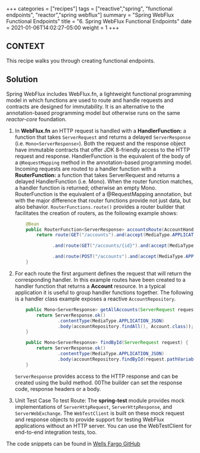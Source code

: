 +++
categories = ["recipes"]
tags = ["reactive","spring", "functional endpoints", "reactor","spring webflux"]
summary = "Spring WebFlux Functional Endpoints"
title = "6. Spring WebFlux Functional Endpoints"
date = 2021-01-06T14:02:27-05:00
weight = 1
+++

## CONTEXT
This recipe walks you through creating functional endpoints.

## Solution

Spring WebFlux includes WebFlux.fn, a lightweight functional programming model in which functions are used to route and handle requests and contracts are designed for immutability. 
It is an alternative to the annotation-based programming model but otherwise runs on the same *reactor-core* foundation.

1. In **WebFlux.fn** an HTTP request is handled with a **HandlerFunction:** a function that takes `ServerRequest` and returns a delayed `ServerResponse` (i.e. `Mono<ServerResponse>`). 
Both the request and the response object have immutable contracts that offer JDK 8-friendly access to the HTTP request and response. 
HandlerFunction is the equivalent of the body of a `@RequestMapping` method in the annotation-based programming model.
Incoming requests are routed to a handler function with a **RouterFunction:** a function that takes ServerRequest and returns a delayed HandlerFunction (i.e. Mono<HandlerFunction>). When the router function matches, a handler function is returned; otherwise an empty Mono. RouterFunction is the equivalent of a @RequestMapping annotation, but with the major difference that router functions provide not just data, but also behavior.
`RouterFunctions.route()` provides a router builder that facilitates the creation of routers, as the following example shows:

    ```java
        @Bean
        public RouterFunction<ServerResponse> accountsRoute(AccountHandler accountHandler) {
            return route(GET("/accounts").and(accept(MediaType.APPLICATION_JSON)), accountHandler::getAllAccounts)
    
                  .and(route(GET("/accounts/{id}").and(accept(MediaType.APPLICATION_JSON)), accountHandler::findById))
    
                  .and(route(POST("/accounts").and(accept(MediaType.APPLICATION_JSON)), accountHandler::save));
        }
    ```

1. For each route the first argument defines the request that will return the corresponding handler. In this example routes have been created to a handler function that returns a **Account** resource.
   In a typical application it is useful to group handler functions together. The following is a handler class example exposes a reactive `AccountRepository`.
    ```java
        public Mono<ServerResponse> getAllAccounts(ServerRequest request) {
            return ServerResponse.ok()
                    .contentType(MediaType.APPLICATION_JSON)
                    .body(accountRepository.findAll(), Account.class));
        }
    
        public Mono<ServerResponse> findById(ServerRequest request) {
            return ServerResponse.ok()
                    .contentType(MediaType.APPLICATION_JSON)
                    .body(accountRepository.findById(request.pathVariable("id"), Account.class));
        }
    ```
    `ServerResponse` provides access to the HTTP response and can be created using the build method. 00The builder can set the response code, response headers or a body.

1. Unit Test Case To test Route:
The **spring-test** module provides mock implementations of `ServerHttpRequest`, `ServerHttpResponse`, and `ServerWebExchange`. 
The `WebTestClient` is built on these mock request and response objects to provide support for testing WebFlux applications without an HTTP server. 
You can use the WebTestClient for end-to-end integration tests, too.

The code snippets can be found in [Wells Fargo GitHub](https://)